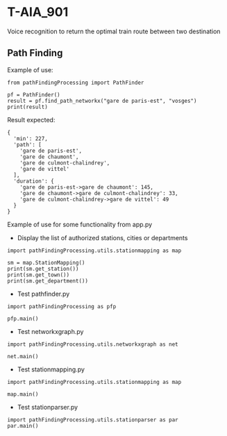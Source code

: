 # T-AIA_901
Voice recognition to return the optimal train route between two destination

## Path Finding

Example of use:
```
from pathFindingProcessing import PathFinder

pf = PathFinder()
result = pf.find_path_networkx("gare de paris-est", "vosges")
print(result)
```
Result expected:
```
{
  'min': 227,
  'path': [
    'gare de paris-est',
    'gare de chaumont',
    'gare de culmont-chalindrey',
    'gare de vittel'
  ],
  'duration': {
    'gare de paris-est->gare de chaumont': 145,
    'gare de chaumont->gare de culmont-chalindrey': 33,
    'gare de culmont-chalindrey->gare de vittel': 49
  }
}
```
Example of use for some functionality from app.py
- Display the list of authorized stations, cities or departments
```
import pathFindingProcessing.utils.stationmapping as map

sm = map.StationMapping()
print(sm.get_station())
print(sm.get_town())
print(sm.get_department())
```
- Test pathfinder.py
```
import pathFindingProcessing as pfp

pfp.main()
```
- Test networkxgraph.py
```
import pathFindingProcessing.utils.networkxgraph as net

net.main()
```
- Test stationmapping.py
```
import pathFindingProcessing.utils.stationmapping as map

map.main()
```
- Test stationparser.py
```
import pathFindingProcessing.utils.stationparser as par
par.main()
```
